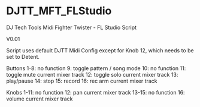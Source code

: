 # DJTT_MFT_FLStudio
DJ Tech Tools Midi Fighter Twister - FL Studio Script

V0.01

Script uses default DJTT Midi Config except for Knob 12, which needs to be set to Detent.

Buttons
1-8: no function
9: toggle pattern /  song mode
10: no function
11: toggle mute current mixer track
12: toggle solo current mixer track
13: play/pause
14: stop
15: record
16: rec arm current mixer track

Knobs
1-11: no function
12: pan current mixer track
13-15: no function
16: volume current mixer track
